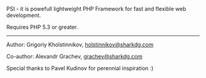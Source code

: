 PSI - it is powefull lightweight PHP Framework for fast and flexible web development.

Requires PHP 5.3 or greater.


---
Author: Grigoriy Kholstinnikov, holstinnikov@sharkdg.com

Co-author: Alexandr Grachev, grachev@sharkdg.com

Special thanks to Pavel Kudinov for perennial inspiration :)